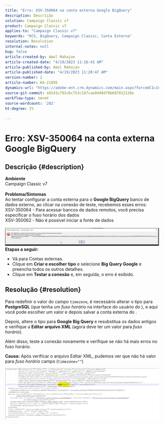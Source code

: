 ```yaml
---
title: "Erro: XSV-350064 na conta externa Google BigQuery"
description: Descrição
solution: Campaign Classic v7
product: Campaign Classic v7
applies-to: "Campaign Classic v7"
keywords: "KCS, BigQuery, Campaign Classic, Conta Externa"
resolution: Resolution
internal-notes: null
bug: false
article-created-by: Amol Mahajan
article-created-date: "4/19/2023 11:16:41 AM"
article-published-by: Amol Mahajan
article-published-date: "4/19/2023 11:20:47 AM"
version-number: 2
article-number: KA-21895
dynamics-url: "https://adobe-ent.crm.dynamics.com/main.aspx?forceUCI=1&pagetype=entityrecord&etn=knowledgearticle&id=37f452a2-a3de-ed11-a7c7-6045bd0065b6"
source-git-commit: e8141c793c6c753c187cae0d48d78b687012126e
workflow-type: tm+mt
source-wordcount: '202'
ht-degree: 1%

---
```


# Erro: XSV-350064 na conta externa Google BigQuery

## Descrição {#description}

<b>Ambiente</b><br>Campaign Classic v7<br> <br><b>Problema/Sintomas</b><br>Ao tentar configurar a conta externa para o <b>Google BigQuery</b> banco de dados externo, ao clicar na conexão de teste, recebemos esses erros:
 <br>XSV-350064 - Para acessar bancos de dados remotos, você precisa especificar o fuso horário dos dados<br>XSV-350062 - Não é possível iniciar a fonte de dados<br> <br>![](assets/___4cf452a2-a3de-ed11-a7c7-6045bd0065b6___.png)<br>
<b>Etapas a seguir:</b>

- Vá para Contas externas.
- Clique em <b>Criar e escolher tipo</b> e selecione <b>Big Query Google</b> e preencha todos os outros detalhes.
- Clique em <b>Testar a conexão</b> e, em seguida, o erro é exibido.



## Resolução {#resolution}


Para redefinir o valor do campo `timezone`, é necessário alterar o tipo para <b>PostgreSQL</b> (que tenha um *fuso horário* na interface do usuário do ), e aqui você pode escolher um valor e depois salvar a conta externa do .

Depois, altere o tipo para <b>Google Big Query </b>e resubstitua os dados antigos e verifique a <b>Editar arquivo XML</b> (agora deve ter um valor para *fuso horário*).

Além disso, teste a conexão novamente e verifique se não há mais erros no fuso horário.


<b>Causa:</b>
Após verificar o arquivo Editar XML, pudemos ver que não há valor para *fuso horário* campo (`timezone=""`)



![](assets/c4243b67-d0dd-ed11-a7c7-6045bd006c82.png)

